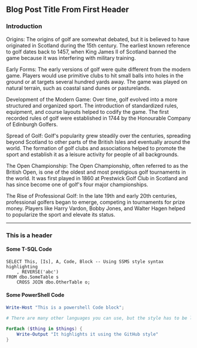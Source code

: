 ## Blog Post Title From First Header


### Introduction 
Origins: The origins of golf are somewhat debated, but it is believed to have originated in Scotland during the 15th century. The earliest known reference to golf dates back to 1457, when King James II of Scotland banned the game because it was interfering with military training.

Early Forms: The early versions of golf were quite different from the modern game. Players would use primitive clubs to hit small balls into holes in the ground or at targets several hundred yards away. The game was played on natural terrain, such as coastal sand dunes or pasturelands.

Development of the Modern Game: Over time, golf evolved into a more structured and organized sport. The introduction of standardized rules, equipment, and course layouts helped to codify the game. The first recorded rules of golf were established in 1744 by the Honourable Company of Edinburgh Golfers.

Spread of Golf: Golf's popularity grew steadily over the centuries, spreading beyond Scotland to other parts of the British Isles and eventually around the world. The formation of golf clubs and associations helped to promote the sport and establish it as a leisure activity for people of all backgrounds.

The Open Championship: The Open Championship, often referred to as the British Open, is one of the oldest and most prestigious golf tournaments in the world. It was first played in 1860 at Prestwick Golf Club in Scotland and has since become one of golf's four major championships.

The Rise of Professional Golf: In the late 19th and early 20th centuries, professional golfers began to emerge, competing in tournaments for prize money. Players like Harry Vardon, Bobby Jones, and Walter Hagen helped to popularize the sport and elevate its status.

---

### This is a header

#### Some T-SQL Code

```tsql
SELECT This, [Is], A, Code, Block -- Using SSMS style syntax highlighting
    , REVERSE('abc')
FROM dbo.SomeTable s
    CROSS JOIN dbo.OtherTable o;
```

#### Some PowerShell Code

```powershell
Write-Host "This is a powershell Code block";

# There are many other languages you can use, but the style has to be loaded first

ForEach ($thing in $things) {
    Write-Output "It highlights it using the GitHub style"
}
```
